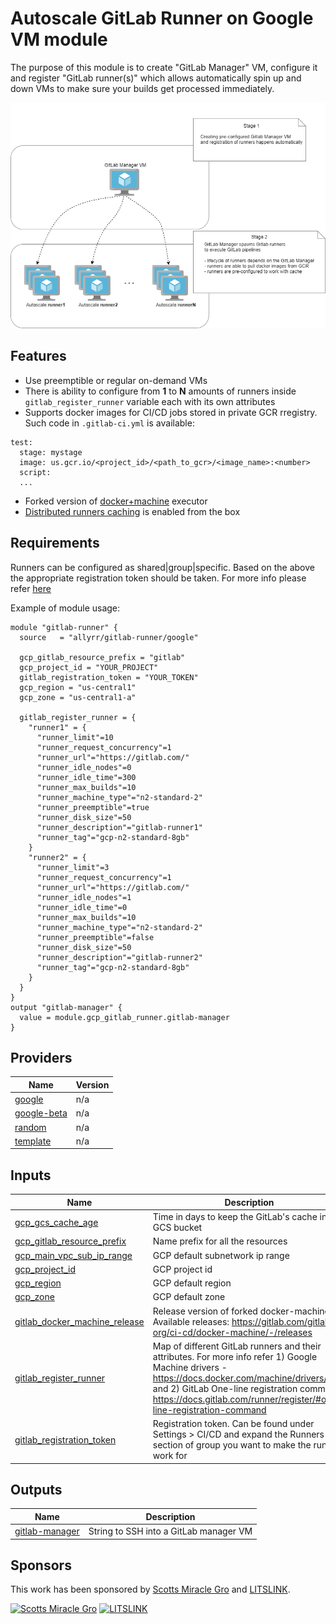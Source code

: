 # Autoscale GitLab Runner on Google VM module

The purpose of this module is to create "GitLab Manager" VM, configure it and register "GitLab runner(s)" which allows automatically spin up and down VMs to make sure your builds get processed immediately.

<img src=".gitlab-manager-diagram.png">

## Features
- Use preemptible or regular on-demand VMs
- There is ability to configure from **1** to **N** amounts of runners inside `gitlab_register_runner` variable each with its own attributes
- Supports docker images for CI/CD jobs stored in private GCR rregistry. Such code in `.gitlab-ci.yml` is available:
```
test:
  stage: mystage
  image: us.gcr.io/<project_id>/<path_to_gcr>/<image_name>:<number>
  script:
  ...
```
- Forked version of [docker+machine](https://docs.gitlab.com/runner/executors/docker_machine.html#forked-version-of-docker-machine) executor
- [Distributed runners caching](https://docs.gitlab.com/runner/configuration/autoscale.html#distributed-runners-caching) is enabled from the box

## Requirements
Runners can be configured as shared|group|specific. Based on the above the appropriate registration token should be taken. For more info please refer [here](https://docs.gitlab.com/ee/ci/runners/README.html)

Example of module usage:
```
module "gitlab-runner" {
  source   = "allyrr/gitlab-runner/google"

  gcp_gitlab_resource_prefix = "gitlab"
  gcp_project_id = "YOUR_PROJECT"
  gitlab_registration_token = "YOUR_TOKEN"
  gcp_region = "us-central1"
  gcp_zone = "us-central1-a"

  gitlab_register_runner = {
    "runner1" = {
      "runner_limit"=10
      "runner_request_concurrency"=1
      "runner_url"="https://gitlab.com/"
      "runner_idle_nodes"=0
      "runner_idle_time"=300
      "runner_max_builds"=10
      "runner_machine_type"="n2-standard-2"
      "runner_preemptible"=true
      "runner_disk_size"=50
      "runner_description"="gitlab-runner1"
      "runner_tag"="gcp-n2-standard-8gb"
    }
    "runner2" = {
      "runner_limit"=3
      "runner_request_concurrency"=1
      "runner_url"="https://gitlab.com/"
      "runner_idle_nodes"=1
      "runner_idle_time"=0
      "runner_max_builds"=10
      "runner_machine_type"="n2-standard-2"
      "runner_preemptible"=false
      "runner_disk_size"=50
      "runner_description"="gitlab-runner2"
      "runner_tag"="gcp-n2-standard-8gb"
    }
  }
}
output "gitlab-manager" {
  value = module.gcp_gitlab_runner.gitlab-manager
}

```
## Providers

| Name | Version |
|------|---------|
| <a name="provider_google"></a> [google](#provider\_google) | n/a |
| <a name="provider_google-beta"></a> [google-beta](#provider\_google-beta) | n/a |
| <a name="provider_random"></a> [random](#provider\_random) | n/a |
| <a name="provider_template"></a> [template](#provider\_template) | n/a |

## Inputs

| Name | Description | Type | Default | Required |
|------|-------------|------|---------|:--------:|
| <a name="input_gcp_gcs_cache_age"></a> [gcp\_gcs\_cache\_age](#input\_gcp\_gcs\_cache\_age) | Time in days to keep the GitLab's cache in the GCS bucket | `number` | `60` | no |
| <a name="input_gcp_gitlab_resource_prefix"></a> [gcp\_gitlab\_resource\_prefix](#input\_gcp\_gitlab\_resource\_prefix) | Name prefix for all the resources | `string` | `"gitlab"` | no |
| <a name="input_gcp_main_vpc_sub_ip_range"></a> [gcp\_main\_vpc\_sub\_ip\_range](#input\_gcp\_main\_vpc\_sub\_ip\_range) | GCP default subnetwork ip range | `string` | `"10.10.0.0/20"` | no |
| <a name="input_gcp_project_id"></a> [gcp\_project\_id](#input\_gcp\_project\_id) | GCP project id | `string` | n/a | yes |
| <a name="input_gcp_region"></a> [gcp\_region](#input\_gcp\_region) | GCP default region | `string` | n/a | yes |
| <a name="input_gcp_zone"></a> [gcp\_zone](#input\_gcp\_zone) | GCP default zone | `string` | n/a | yes |
| <a name="input_gitlab_docker_machine_release"></a> [gitlab\_docker\_machine\_release](#input\_gitlab\_docker\_machine\_release) | Release version of forked docker-machine. Available releases: https://gitlab.com/gitlab-org/ci-cd/docker-machine/-/releases | `string` | `"v0.16.2-gitlab.11"` | no |
| <a name="input_gitlab_register_runner"></a> [gitlab\_register\_runner](#input\_gitlab\_register\_runner) | Map of different GitLab runners and their attributes. For more info refer 1) Google Machine drivers - https://docs.docker.com/machine/drivers/gce/ and 2) GitLab One-line registration command https://docs.gitlab.com/runner/register/#one-line-registration-command | `any` | `{}` | no |
| <a name="input_gitlab_registration_token"></a> [gitlab\_registration\_token](#input\_gitlab\_registration\_token) | Registration token. Can be found under Settings > CI/CD and expand the Runners section of group you want to make the runner work for | `string` | n/a | yes |

## Outputs

| Name | Description |
|------|-------------|
| <a name="output_gitlab-manager"></a> [gitlab-manager](#output\_gitlab-manager) | String to SSH into a GitLab manager VM |

## Sponsors

This work has been sponsored by [Scotts Miracle Gro](https://scottsmiraclegro.com/) and [LITSLINK](https://litslink.com/).

[![Scotts Miracle Gro](https://g.foolcdn.com/art/companylogos/square/smg.png)](https://scottsmiraclegro.com/)
[![LITSLINK](https://litslink.com/images/LitsLink_logo.jpg)](https://litslink.com/)
